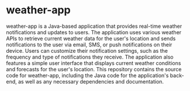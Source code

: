 # weather-app
weather-app is a Java-based application that provides real-time weather notifications and updates to users. The application uses various weather APIs to retrieve current weather data for the user's location and sends notifications to the user via email, SMS, or push notifications on their device. Users can customize their notification settings, such as the frequency and type of notifications they receive. The application also features a simple user interface that displays current weather conditions and forecasts for the user's location. This repository contains the source code for weather-app, including the Java code for the application's back-end, as well as any necessary dependencies and documentation.
